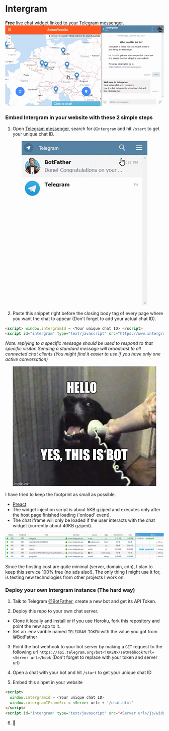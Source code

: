 # Intergram

**Free** live chat widget linked to your Telegram messenger.
![](docs/intergram-demo.gif)

### Embed Intergram in your website with these 2 simple steps

1. Open [Telegram messenger](https://telegram.org/), search for `@Intergram` and hit `/start` to get your unique chat ID.

  <p align="center"> <img src="docs/bot-start.gif"/> </p>

2. Paste this snippet right before the closing body tag of every page where you want the chat to appear 
(Don't forget to add your actual chat ID). 

```html
<script> window.intergramId = <Your unique chat ID> </script>
<script id="intergram" type="text/javascript" src="https://www.intergram.xyz/js/widget.js"></script>
```

*Note: replying to a specific message should be used to respond to that specific visitor. Sending a standard message will broadcast to all connected chat clients (You might find it easier to use if you have only one active conversation)*

<p align="center"> <img src="docs/hello.jpg"/> </p>

I have tried to keep the footprint as small as possible. 
  - [Preact](https://github.com/developit/preact)
  - The widget injection script is about 5KB gziped and executes only after the host page finished loading ('onload' event).
  - The chat iframe will only be loaded if the user interacts with the chat widget (currently about 40KB gziped).
  
![](docs/footprint.png)
 
Since the hosting cost are quite minimal (server, domain, cdn), I plan to keep this service 100% free (no ads also!). The only thing I might use it for, is testing new technologies from other projects I work on.

### Deploy your own Intergram instance (The hard way)
1. Talk to Telegram [@BotFather](https://telegram.me/botfather), create a new bot and get its API Token.

2. Deploy this repo to your own chat server. 
  - Clone it locally and install or if you use Heroku, fork this repository and point the new app to it.
  - Set an .env varible named `TELEGRAM_TOKEN` with the value you got from @BotFather

3. Point the bot webhook to your bot server by making a `GET` request to the following url
  `https://api.telegram.org/bot<TOKEN>/setWebhook?url=<Server url>/hook`
  (Don't forget to replace with your token and server url)

4. Open a chat with your bot and hit `/start` to get your unique chat ID

5. Embed this sinpet in your website
  ```html
  <script> 
    window.intergramId = <Your unique chat ID>
    window.intergramIFrameSrc = <Server url> + '/chat.html'
  </script>
  <script id="intergram" type="text/javascript" src="<Server url>/js/widget.js"></script>
  ```
6. :tada:
